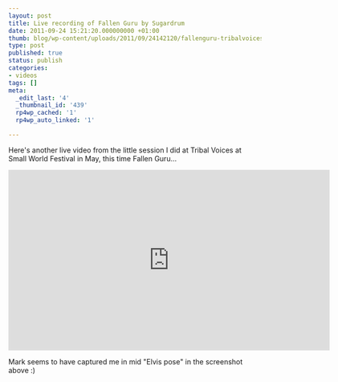 ```yaml
---
layout: post
title: Live recording of Fallen Guru by Sugardrum
date: 2011-09-24 15:21:20.000000000 +01:00
thumb: blog/wp-content/uploads/2011/09/24142120/fallenguru-tribalvoices.jpg
type: post
published: true
status: publish
categories:
- videos
tags: []
meta:
  _edit_last: '4'
  _thumbnail_id: '439'
  rp4wp_cached: '1'
  rp4wp_auto_linked: '1'

---
```

<p>Here's another live video from the little session I did at Tribal Voices at Small World Festival in May, this time Fallen Guru...</p>

<div class="embed-responsive embed-responsive-16by9" id="videoPlayer"><iframe src="http://www.youtube.com/embed/orN0sNEZS48" frameborder="0" width="640" height="360"></iframe></div>

<p>Mark seems to have captured me in mid "Elvis pose" in the screenshot above :)</p>
<p>&nbsp;</p>
